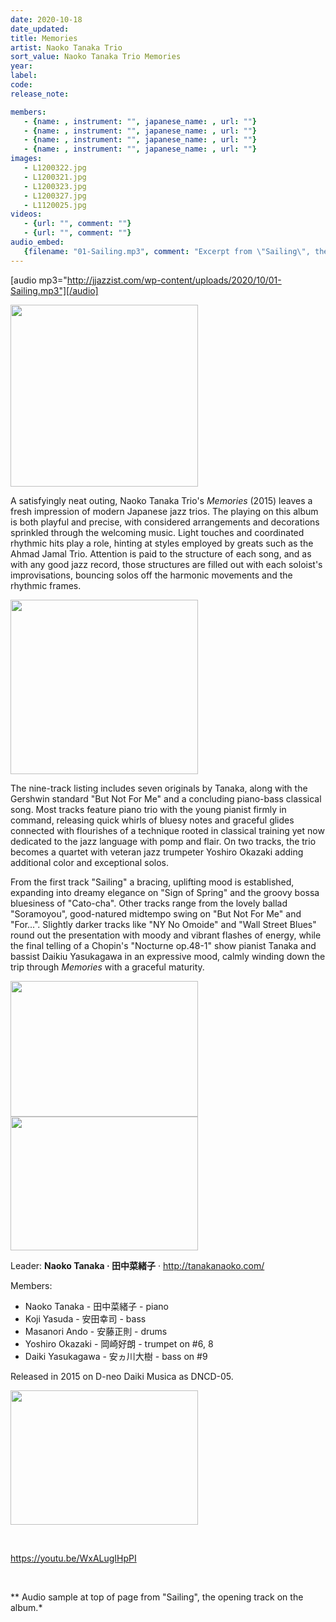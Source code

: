 ```yaml
---
date: 2020-10-18
date_updated: 
title: Memories
artist: Naoko Tanaka Trio
sort_value: Naoko Tanaka Trio Memories
year: 
label: 
code: 
release_note: 

members:
   - {name: , instrument: "", japanese_name: , url: ""}
   - {name: , instrument: "", japanese_name: , url: ""}
   - {name: , instrument: "", japanese_name: , url: ""}
   - {name: , instrument: "", japanese_name: , url: ""}
images: 
   - L1200322.jpg
   - L1200321.jpg
   - L1200323.jpg
   - L1200327.jpg
   - L1120025.jpg
videos: 
   - {url: "", comment: ""}
   - {url: "", comment: ""}
audio_embed:
   {filename: "01-Sailing.mp3", comment: "Excerpt from \"Sailing\", the opening track on the album:"}
---
```

[audio mp3="http://jjazzist.com/wp-content/uploads/2020/10/01-Sailing.mp3"][/audio]

<a href="http://jjazzist.com/wp-content/uploads/2019/01/L1200322.jpg"><img class="alignright wp-image-3816 size-medium" src="http://jjazzist.com/wp-content/uploads/2019/01/L1200322-300x291.jpg" alt="" width="300" height="291" /></a>

A satisfyingly neat outing, Naoko Tanaka Trio's *Memories* (2015) leaves a fresh impression of modern Japanese jazz trios. The playing on this album is both playful and precise, with considered arrangements and decorations sprinkled through the welcoming music. Light touches and coordinated rhythmic hits play a role, hinting at styles employed by greats such as the Ahmad Jamal Trio. Attention is paid to the structure of each song, and as with any good jazz record, those structures are filled out with each soloist's improvisations, bouncing solos off the harmonic movements and the rhythmic frames.

<a href="http://jjazzist.com/wp-content/uploads/2019/01/L1200321.jpg"><img class="wp-image-3815 size-medium alignright" src="http://jjazzist.com/wp-content/uploads/2019/01/L1200321-300x279.jpg" alt="" width="300" height="279" /></a>

The nine-track listing includes seven originals by Tanaka, along with the Gershwin standard "But Not For Me" and a concluding piano-bass classical song. Most tracks feature piano trio with the young pianist firmly in command, releasing quick whirls of bluesy notes and graceful glides connected with flourishes of a technique rooted in classical training yet now dedicated to the jazz language with pomp and flair. On two tracks, the trio becomes a quartet with veteran jazz trumpeter Yoshiro Okazaki adding additional color and exceptional solos.

From the first track "Sailing" a bracing, uplifting mood is established, expanding into dreamy elegance on "Sign of Spring" and the groovy bossa bluesiness of "Cato-cha". Other tracks range from the lovely ballad "Soramoyou", good-natured midtempo swing on "But Not For Me" and "For...". Slightly darker tracks like "NY No Omoide" and "Wall Street Blues" round out the presentation with moody and vibrant flashes of energy, while the final telling of a Chopin's "Nocturne op.48-1" show pianist Tanaka and bassist Daikiu Yasukagawa in an expressive mood, calmly winding down the trip through *Memories* with a graceful maturity.

<a href="http://jjazzist.com/wp-content/uploads/2019/01/L1200323.jpg"><img class="alignnone wp-image-3817 size-medium" src="http://jjazzist.com/wp-content/uploads/2019/01/L1200323-300x217.jpg" alt="" width="300" height="217" /></a> <a href="http://jjazzist.com/wp-content/uploads/2019/01/L1200327.jpg"><img class="alignnone wp-image-3818 size-medium" src="http://jjazzist.com/wp-content/uploads/2019/01/L1200327-300x214.jpg" alt="" width="300" height="214" /></a>

Leader: <strong>Naoko Tanaka · 田中菜緒子</strong> · <a href="http://tanakanaoko.com/">http://tanakanaoko.com/</a>

Members:
<ul>
 	<li>Naoko Tanaka - 田中菜緒子 - piano</li>
 	<li>Koji Yasuda - 安田幸司 - bass</li>
 	<li>Masanori Ando - 安藤正則 - drums</li>
 	<li>Yoshiro Okazaki - 岡崎好朗 - trumpet on #6, 8</li>
 	<li>Daiki Yasukagawa - 安ヵ川大樹 - bass on #9</li>
</ul>
Released in 2015 on D-neo Daiki Musica as DNCD-05.

<a href="http://jjazzist.com/wp-content/uploads/2018/09/L1120025.jpg"><img class="alignnone wp-image-3675 size-medium" src="http://jjazzist.com/wp-content/uploads/2018/09/L1120025-300x215.jpg" alt="" width="300" height="215" /></a>

&nbsp;

https://youtu.be/WxALugIHpPI

&nbsp;

** Audio sample at top of page from "Sailing", the opening track on the album.*
